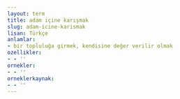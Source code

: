 ```yaml
---
layout: term
title: adam içine karışmak
slug: adam-icine-karismak
lisan: Türkçe
anlamlar:
- bir topluluğa girmek, kendisine değer verilir olmak
ozellikler:
- - ''
ornekler:
- - ''
orneklerkaynak:
- - ''
---
```

